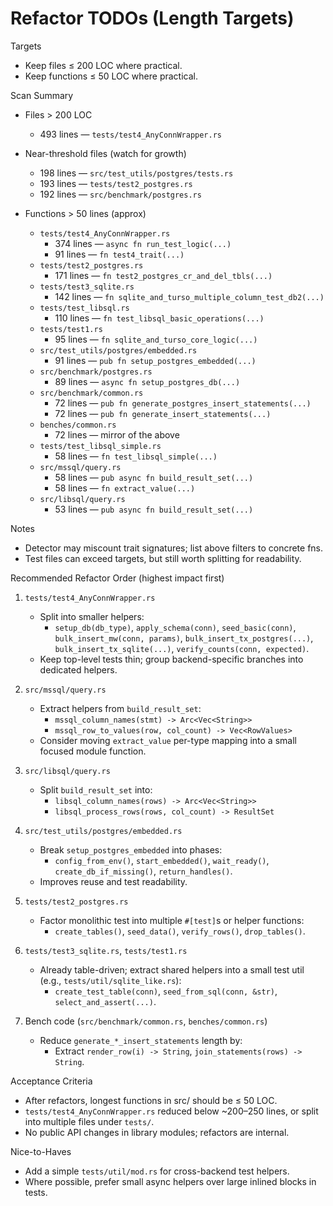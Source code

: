# Refactor TODOs (Length Targets)

Targets
- Keep files ≤ 200 LOC where practical.
- Keep functions ≤ 50 LOC where practical.

Scan Summary
- Files > 200 LOC
  - 493 lines — `tests/test4_AnyConnWrapper.rs`
- Near-threshold files (watch for growth)
  - 198 lines — `src/test_utils/postgres/tests.rs`
  - 193 lines — `tests/test2_postgres.rs`
  - 192 lines — `src/benchmark/postgres.rs`

- Functions > 50 lines (approx)
  - `tests/test4_AnyConnWrapper.rs`
    - 374 lines — `async fn run_test_logic(...)`
    - 91 lines — `fn test4_trait(...)`
  - `tests/test2_postgres.rs`
    - 171 lines — `fn test2_postgres_cr_and_del_tbls(...)`
  - `tests/test3_sqlite.rs`
    - 142 lines — `fn sqlite_and_turso_multiple_column_test_db2(...)`
  - `tests/test_libsql.rs`
    - 110 lines — `fn test_libsql_basic_operations(...)`
  - `tests/test1.rs`
    - 95 lines — `fn sqlite_and_turso_core_logic(...)`
  - `src/test_utils/postgres/embedded.rs`
    - 91 lines — `pub fn setup_postgres_embedded(...)`
  - `src/benchmark/postgres.rs`
    - 89 lines — `async fn setup_postgres_db(...)`
  - `src/benchmark/common.rs`
    - 72 lines — `pub fn generate_postgres_insert_statements(...)`
    - 72 lines — `pub fn generate_insert_statements(...)`
  - `benches/common.rs`
    - 72 lines — mirror of the above
  - `tests/test_libsql_simple.rs`
    - 58 lines — `fn test_libsql_simple(...)`
  - `src/mssql/query.rs`
    - 58 lines — `pub async fn build_result_set(...)`
    - 58 lines — `fn extract_value(...)`
  - `src/libsql/query.rs`
    - 53 lines — `pub async fn build_result_set(...)`

Notes
- Detector may miscount trait signatures; list above filters to concrete fns.
- Test files can exceed targets, but still worth splitting for readability.

Recommended Refactor Order (highest impact first)
1) `tests/test4_AnyConnWrapper.rs`
   - Split into smaller helpers:
     - `setup_db(db_type)`, `apply_schema(conn)`, `seed_basic(conn)`,
       `bulk_insert_mw(conn, params)`, `bulk_insert_tx_postgres(...)`,
       `bulk_insert_tx_sqlite(...)`, `verify_counts(conn, expected)`.
   - Keep top-level tests thin; group backend-specific branches into dedicated helpers.

2) `src/mssql/query.rs`
   - Extract helpers from `build_result_set`:
     - `mssql_column_names(stmt) -> Arc<Vec<String>>`
     - `mssql_row_to_values(row, col_count) -> Vec<RowValues>`
   - Consider moving `extract_value` per-type mapping into a small focused module function.

3) `src/libsql/query.rs`
   - Split `build_result_set` into:
     - `libsql_column_names(rows) -> Arc<Vec<String>>`
     - `libsql_process_rows(rows, col_count) -> ResultSet`

4) `src/test_utils/postgres/embedded.rs`
   - Break `setup_postgres_embedded` into phases:
     - `config_from_env()`, `start_embedded()`, `wait_ready()`, `create_db_if_missing()`, `return_handles()`.
   - Improves reuse and test readability.

5) `tests/test2_postgres.rs`
   - Factor monolithic test into multiple `#[test]`s or helper functions:
     - `create_tables()`, `seed_data()`, `verify_rows()`, `drop_tables()`.

6) `tests/test3_sqlite.rs`, `tests/test1.rs`
   - Already table-driven; extract shared helpers into a small test util (e.g., `tests/util/sqlite_like.rs`):
     - `create_test_table(conn)`, `seed_from_sql(conn, &str)`, `select_and_assert(...)`.

7) Bench code (`src/benchmark/common.rs`, `benches/common.rs`)
   - Reduce `generate_*_insert_statements` length by:
     - Extract `render_row(i) -> String`, `join_statements(rows) -> String`.

Acceptance Criteria
- After refactors, longest functions in src/ should be ≤ 50 LOC.
- `tests/test4_AnyConnWrapper.rs` reduced below ~200–250 lines, or split into multiple files under `tests/`.
- No public API changes in library modules; refactors are internal.

Nice-to-Haves
- Add a simple `tests/util/mod.rs` for cross-backend test helpers.
- Where possible, prefer small async helpers over large inlined blocks in tests.

